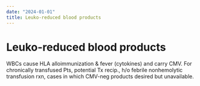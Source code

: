 ```yaml
---
date: "2024-01-01"
title: Leuko-reduced blood products
---
```


# Leuko-reduced blood products

WBCs cause HLA alloimmunization & fever (cytokines) and carry CMV. For chronically transfused Pts, potential Tx recip., h/o febrile nonhemolytic transfusion rxn, cases in which CMV-neg products desired but unavailable.
